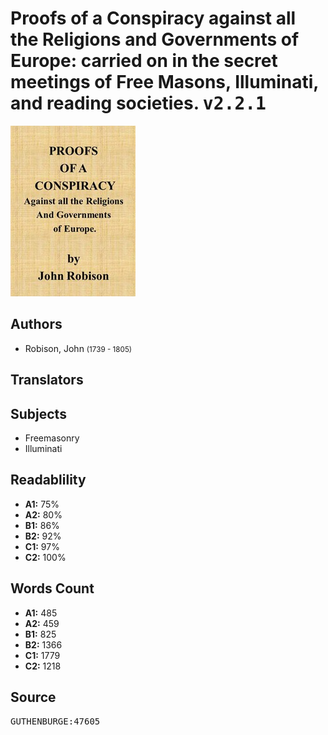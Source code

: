 # Proofs of a Conspiracy against all the Religions and Governments of Europe: carried on in the secret meetings of Free Masons, Illuminati, and reading societies. <kbd>v2.2.1</kbd>

![](./cover.medium.jpg "")

## Authors


 - Robison, John <small>(1739 - 1805)</small>

## Translators



## Subjects


 - Freemasonry
 - Illuminati

## Readablility


 - **A1:** 75%
 - **A2:** 80%
 - **B1:** 86%
 - **B2:** 92%
 - **C1:** 97%
 - **C2:** 100%

## Words Count


 - **A1:** 485
 - **A2:** 459
 - **B1:** 825
 - **B2:** 1366
 - **C1:** 1779
 - **C2:** 1218

## Source


<kbd>GUTHENBURGE:47605</kbd>
